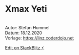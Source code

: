 # Xmax Yeti

<br>Autor:    Stefan Hummel
<br>Datum:    18.12.2020
<br>Vorlage:  https://linz.coderdojo.net


[Edit on StackBlitz ⚡️](https://stackblitz.com/edit/p5-xmas-yeti-2020-12-18)